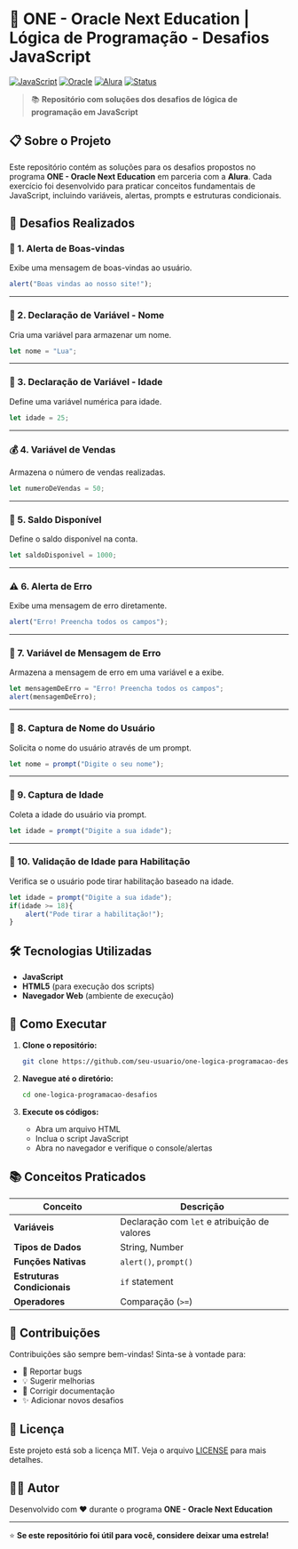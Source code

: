 # 🚀 ONE - Oracle Next Education | Lógica de Programação - Desafios JavaScript

[![JavaScript](https://img.shields.io/badge/JavaScript-F7DF1E?style=for-the-badge&logo=javascript&logoColor=black)](https://developer.mozilla.org/en-US/docs/Web/JavaScript)
[![Oracle](https://img.shields.io/badge/Oracle-F80000?style=for-the-badge&logo=oracle&logoColor=white)](https://www.oracle.com/)
[![Alura](https://img.shields.io/badge/Alura-0066CC?style=for-the-badge&logo=alura&logoColor=white)](https://www.alura.com.br/)
[![Status](https://img.shields.io/badge/Status-Concluído-success?style=for-the-badge)]()

> 📚 **Repositório com soluções dos desafios de lógica de programação em JavaScript**

## 📋 Sobre o Projeto

Este repositório contém as soluções para os desafios propostos no programa **ONE - Oracle Next Education** em parceria com a **Alura**. Cada exercício foi desenvolvido para praticar conceitos fundamentais de JavaScript, incluindo variáveis, alertas, prompts e estruturas condicionais.

## 🎯 Desafios Realizados

### 🔔 1. Alerta de Boas-vindas
Exibe uma mensagem de boas-vindas ao usuário.

```javascript
alert("Boas vindas ao nosso site!");
```

---

### 📝 2. Declaração de Variável - Nome
Cria uma variável para armazenar um nome.

```javascript
let nome = "Lua";
```

---

### 🎂 3. Declaração de Variável - Idade
Define uma variável numérica para idade.

```javascript
let idade = 25;
```

---

### 💰 4. Variável de Vendas
Armazena o número de vendas realizadas.

```javascript
let numeroDeVendas = 50;
```

---

### 🏦 5. Saldo Disponível
Define o saldo disponível na conta.

```javascript
let saldoDisponivel = 1000;
```

---

### ⚠️ 6. Alerta de Erro
Exibe uma mensagem de erro diretamente.

```javascript
alert("Erro! Preencha todos os campos");
```

---

### 📢 7. Variável de Mensagem de Erro
Armazena a mensagem de erro em uma variável e a exibe.

```javascript
let mensagemDeErro = "Erro! Preencha todos os campos";
alert(mensagemDeErro);
```

---

### 👤 8. Captura de Nome do Usuário
Solicita o nome do usuário através de um prompt.

```javascript
let nome = prompt("Digite o seu nome");
```

---

### 🎯 9. Captura de Idade
Coleta a idade do usuário via prompt.

```javascript
let idade = prompt("Digite a sua idade");
```

---

### 🚗 10. Validação de Idade para Habilitação
Verifica se o usuário pode tirar habilitação baseado na idade.

```javascript
let idade = prompt("Digite a sua idade");
if(idade >= 18){
    alert("Pode tirar a habilitação!");
}
```

## 🛠️ Tecnologias Utilizadas

- **JavaScript**
- **HTML5** (para execução dos scripts)
- **Navegador Web** (ambiente de execução)

## 🚀 Como Executar

1. **Clone o repositório:**
   ```bash
   git clone https://github.com/seu-usuario/one-logica-programacao-desafios.git
   ```

2. **Navegue até o diretório:**
   ```bash
   cd one-logica-programacao-desafios
   ```

3. **Execute os códigos:**
   - Abra um arquivo HTML
   - Inclua o script JavaScript
   - Abra no navegador e verifique o console/alertas

## 📚 Conceitos Praticados

| Conceito | Descrição |
|----------|-----------|
| **Variáveis** | Declaração com `let` e atribuição de valores |
| **Tipos de Dados** | String, Number |
| **Funções Nativas** | `alert()`, `prompt()` |
| **Estruturas Condicionais** | `if` statement |
| **Operadores** | Comparação (`>=`) |

## 🤝 Contribuições

Contribuições são sempre bem-vindas! Sinta-se à vontade para:

- 🐛 Reportar bugs
- 💡 Sugerir melhorias
- 📝 Corrigir documentação
- ✨ Adicionar novos desafios

## 📄 Licença

Este projeto está sob a licença MIT. Veja o arquivo [LICENSE](LICENSE) para mais detalhes.

## 👨‍💻 Autor

Desenvolvido com ❤️ durante o programa **ONE - Oracle Next Education**

---

⭐ **Se este repositório foi útil para você, considere deixar uma estrela!**
